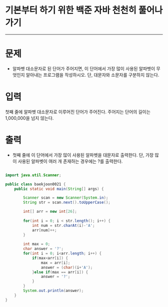 # 기본부터 하기 위한 백준 자바 천천히 풀어나가기
--------------------------------------------

# 문제
 - 알파벳 대소문자로 된 단어가 주어지면, 이 단어에서 가장 많이 사용된 알파벳이 무엇인지 알아내는 프로그램을 작성하시오. 단, 대문자와 소문자를 구분하지 않는다.
 
# 입력
 첫째 줄에 알파벳 대소문자로 이루어진 단어가 주어진다. 주어지는 단어의 길이는 1,000,000을 넘지 않는다.

# 출력
 - 첫째 줄에 이 단어에서 가장 많이 사용된 알파벳을 대문자로 출력한다. 단, 가장 많이 사용된 알파벳이 여러 개 존재하는 경우에는 ?를 출력한다.
 
 
~~~java

import java.util.Scanner;

public class baekjoon0021 {
	public static void main(String[] args) {

		Scanner scan = new Scanner(System.in);
		String str = scan.next().toUpperCase();

		int[] arr = new int[26];
		
		for(int i = 0; i < str.length(); i++) {
			int num = str.charAt(i)-'A';
			arr[num]++;
		}
		
		int max = 0;
		char answer = '?';
		for(int i = 0; i<arr.length; i++) {
			if(max<arr[i]) {
				max = arr[i];
				answer = (char)(i+'A');
			}else if(max == arr[i]) {
				answer = '?';
			}
		}
		System.out.println(answer);
	}
}
~~~